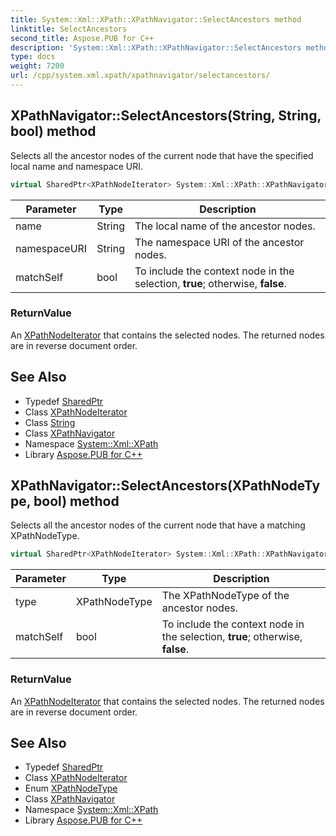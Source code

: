 ```yaml
---
title: System::Xml::XPath::XPathNavigator::SelectAncestors method
linktitle: SelectAncestors
second_title: Aspose.PUB for C++
description: 'System::Xml::XPath::XPathNavigator::SelectAncestors method. Selects all the ancestor nodes of the current node that have the specified local name and namespace URI in C++.'
type: docs
weight: 7200
url: /cpp/system.xml.xpath/xpathnavigator/selectancestors/
---
```

## XPathNavigator::SelectAncestors(String, String, bool) method


Selects all the ancestor nodes of the current node that have the specified local name and namespace URI.

```cpp
virtual SharedPtr<XPathNodeIterator> System::Xml::XPath::XPathNavigator::SelectAncestors(String name, String namespaceURI, bool matchSelf)
```


| Parameter | Type | Description |
| --- | --- | --- |
| name | String | The local name of the ancestor nodes. |
| namespaceURI | String | The namespace URI of the ancestor nodes. |
| matchSelf | bool | To include the context node in the selection, **true**; otherwise, **false**. |

### ReturnValue

An [XPathNodeIterator](../../xpathnodeiterator/) that contains the selected nodes. The returned nodes are in reverse document order.

## See Also

* Typedef [SharedPtr](../../../system/sharedptr/)
* Class [XPathNodeIterator](../../xpathnodeiterator/)
* Class [String](../../../system/string/)
* Class [XPathNavigator](../)
* Namespace [System::Xml::XPath](../../)
* Library [Aspose.PUB for C++](../../../)
## XPathNavigator::SelectAncestors(XPathNodeType, bool) method


Selects all the ancestor nodes of the current node that have a matching XPathNodeType.

```cpp
virtual SharedPtr<XPathNodeIterator> System::Xml::XPath::XPathNavigator::SelectAncestors(XPathNodeType type, bool matchSelf)
```


| Parameter | Type | Description |
| --- | --- | --- |
| type | XPathNodeType | The XPathNodeType of the ancestor nodes. |
| matchSelf | bool | To include the context node in the selection, **true**; otherwise, **false**. |

### ReturnValue

An [XPathNodeIterator](../../xpathnodeiterator/) that contains the selected nodes. The returned nodes are in reverse document order.

## See Also

* Typedef [SharedPtr](../../../system/sharedptr/)
* Class [XPathNodeIterator](../../xpathnodeiterator/)
* Enum [XPathNodeType](../../xpathnodetype/)
* Class [XPathNavigator](../)
* Namespace [System::Xml::XPath](../../)
* Library [Aspose.PUB for C++](../../../)
